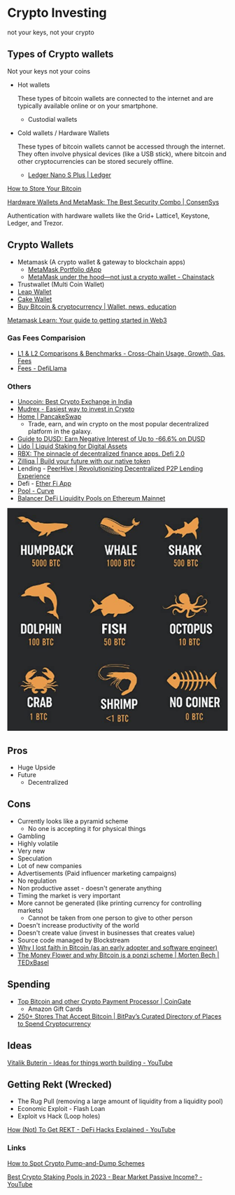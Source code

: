 # Crypto Investing

not your keys, not your crypto

## Types of Crypto wallets

Not your keys not your coins

- Hot wallets

    These types of bitcoin wallets are connected to the internet and are typically available online or on your smartphone.

  - Custodial wallets

- Cold wallets / Hardware Wallets

    These types of bitcoin wallets cannot be accessed through the internet. They often involve physical devices (like a USB stick), where bitcoin and other cryptocurrencies can be stored securely offline.
  - [Ledger Nano S Plus | Ledger](https://shop.ledger.com/products/ledger-nano-s-plus)

[How to Store Your Bitcoin](https://www.coindesk.com/learn/how-to-store-your-bitcoin)

[Hardware Wallets And MetaMask: The Best Security Combo | ConsenSys](https://consensys.net/blog/metamask/hardware-wallets-and-metamask-the-best-security-combo/)

Authentication with hardware wallets like the Grid+ Lattice1, Keystone, Ledger, and Trezor.

## Crypto Wallets

- Metamask (A crypto wallet & gateway to blockchain apps)
  - [MetaMask Portfolio dApp](https://portfolio.metamask.io/)
  - [MetaMask under the hood—not just a crypto wallet - Chainstack](https://chainstack.com/metamask-behind-the-scenes-not-only-a-crypto-wallet/)
- Trustwallet (Multi Coin Wallet)
- [Leap Wallet](https://www.leapwallet.io/)
- [Cake Wallet](https://cakewallet.com/)
- [Buy Bitcoin &amp; cryptocurrency | Wallet, news, education](https://www.bitcoin.com/)

[Metamask Learn: Your guide to getting started in Web3](https://learn.metamask.io/lessons/what-is-a-crypto-wallet)

### Gas Fees Comparision

- [L1 & L2 Comparisons & Benchmarks - Cross-Chain Usage, Growth, Gas, Fees](https://dune.com/msilb7/l2-and-l1-fee-comparison-benchmarks)
- [Fees - DefiLlama](https://defillama.com/fees)

### Others

- [Unocoin: Best Crypto Exchange in India](https://unocoin.com/in/)
- [Mudrex - Easiest way to invest in Crypto](https://mudrex.com/)
- [Home | PancakeSwap](https://pancakeswap.finance/)
  - Trade, earn, and win crypto on the most popular decentralized platform in the galaxy.
- [Guide to DUSD: Earn Negative Interest of Up to -66.6% on DUSD](https://blog.defichain.com/earn-returns-with-negative-interest-rates/)
- [Lido | Liquid Staking for Digital Assets](https://lido.fi/)
- [RBX: The pinnacle of decentralized finance apps. Defi 2.0](https://rbxdefi.com/)
- [Zilliqa | Build your future with our native token](https://www.zilliqa.com/what-is-zil)
- Lending - [PeerHive | Revolutionizing Decentralized P2P Lending Experience](https://peerhive.app/)
- Defi - [Ether Fi App](https://www.mainnet.ether.fi/)
- [Pool - Curve](https://curve.fi/#/ethereum/pools/steth/deposit/)
- [Balancer DeFi Liquidity Pools on Ethereum Mainnet](https://app.balancer.fi/#/ethereum)

![ranks-of-bitcoin-holders](../media/Screenshot%202023-04-03%20at%209.02.03%20AM.png)

## Pros

- Huge Upside
- Future
  - Decentralized

## Cons

- Currently looks like a pyramid scheme
  - No one is accepting it for physical things
- Gambling
- Highly volatile
- Very new
- Speculation
- Lot of new companies
- Advertisements (Paid influencer marketing campaigns)
- No regulation
- Non productive asset - doesn't generate anything
- Timing the market is very important
- More cannot be generated (like printing currency for controlling markets)
  - Cannot be taken from one person to give to other person
- Doesn't increase productivity of the world
- Doesn't create value (invest in businesses that creates value)
- Source code managed by Blockstream
- [Why I lost faith in Bitcoin (as an early adopter and software engineer)](https://www.youtube.com/watch?v=vjwVtl-VBDw)
- [The Money Flower and why Bitcoin is a ponzi scheme | Morten Bech | TEDxBasel](https://www.youtube.com/watch?v=UK0ATammdRo)

## Spending

- [Top Bitcoin and other Crypto Payment Processor | CoinGate](https://coingate.com/)
  - Amazon Gift Cards
- [250+ Stores That Accept Bitcoin | BitPay’s Curated Directory of Places to Spend Cryptocurrency](https://bitpay.com/directory/)

## Ideas

[Vitalik Buterin - Ideas for things worth building - YouTube](https://www.youtube.com/watch?v=rp3cDq2LiBM)

## Getting Rekt (Wrecked)

- The Rug Pull (removing a large amount of liquidity from a liquidity pool)
- Economic Exploit - Flash Loan
- Exploit vs Hack (Loop holes)

[How (Not) To Get REKT - DeFi Hacks Explained - YouTube](https://www.youtube.com/watch?v=EawgqVdUZCI)

### Links

[How to Spot Crypto Pump-and-Dump Schemes](https://www.coindesk.com/learn/how-to-spot-crypto-pump-and-dump-schemes)

[Best Crypto Staking Pools in 2023 - Bear Market Passive Income? - YouTube](https://www.youtube.com/watch?v=mleAqEKEb10)
